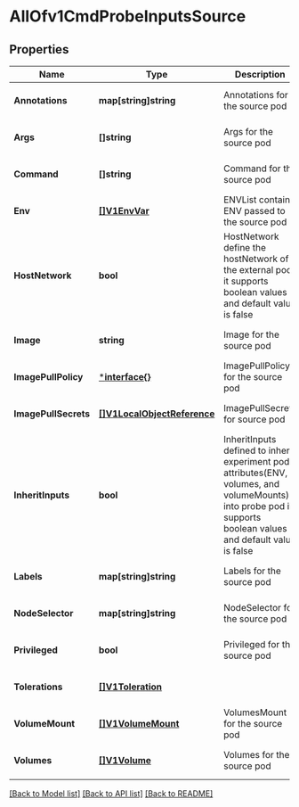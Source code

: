 # AllOfv1CmdProbeInputsSource

## Properties
Name | Type | Description | Notes
------------ | ------------- | ------------- | -------------
**Annotations** | **map[string]string** | Annotations for the source pod | [optional] [default to null]
**Args** | **[]string** | Args for the source pod | [optional] [default to null]
**Command** | **[]string** | Command for the source pod | [optional] [default to null]
**Env** | [**[]V1EnvVar**](v1.EnvVar.md) | ENVList contains ENV passed to the source pod | [optional] [default to null]
**HostNetwork** | **bool** | HostNetwork define the hostNetwork of the external pod it supports boolean values and default value is false | [optional] [default to null]
**Image** | **string** | Image for the source pod | [optional] [default to null]
**ImagePullPolicy** | [***interface{}**](interface{}.md) | ImagePullPolicy for the source pod | [optional] [default to null]
**ImagePullSecrets** | [**[]V1LocalObjectReference**](v1.LocalObjectReference.md) | ImagePullSecrets for source pod | [optional] [default to null]
**InheritInputs** | **bool** | InheritInputs defined to inherit experiment pod attributes(ENV, volumes, and volumeMounts) into probe pod it supports boolean values and default value is false | [optional] [default to null]
**Labels** | **map[string]string** | Labels for the source pod | [optional] [default to null]
**NodeSelector** | **map[string]string** | NodeSelector for the source pod | [optional] [default to null]
**Privileged** | **bool** | Privileged for the source pod | [optional] [default to null]
**Tolerations** | [**[]V1Toleration**](v1.Toleration.md) |  | [optional] [default to null]
**VolumeMount** | [**[]V1VolumeMount**](v1.VolumeMount.md) | VolumesMount for the source pod | [optional] [default to null]
**Volumes** | [**[]V1Volume**](v1.Volume.md) | Volumes for the source pod | [optional] [default to null]

[[Back to Model list]](../README.md#documentation-for-models) [[Back to API list]](../README.md#documentation-for-api-endpoints) [[Back to README]](../README.md)


